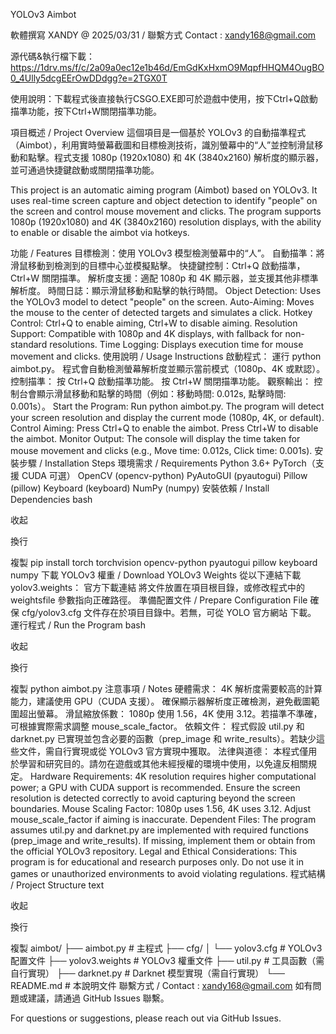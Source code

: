 YOLOv3 Aimbot

軟體撰寫 XANDY @ 2025/03/31 / 聯繫方式  Contact : xandy168@gmail.com 

源代碼&執行檔下載：https://1drv.ms/f/c/2a09a0ec12e1b46d/EmGdKxHxmO9MqpfHHQM4OugBO0_4Ully5dcgEErOwDDdgg?e=2TGX0T

使用說明：下載程式後直接執行CSGO.EXE即可於遊戲中使用，按下Ctrl+Q啟動描準功能，按下Ctrl+W關閉描準功能。

項目概述 / Project Overview
這個項目是一個基於 YOLOv3 的自動描準程式（Aimbot），利用實時螢幕截圖和目標檢測技術，識別螢幕中的“人”並控制滑鼠移動和點擊。程式支援 1080p (1920x1080) 和 4K (3840x2160) 解析度的顯示器，並可通過快捷鍵啟動或關閉描準功能。

This project is an automatic aiming program (Aimbot) based on YOLOv3. It uses real-time screen capture and object detection to identify "people" on the screen and control mouse movement and clicks. The program supports 1080p (1920x1080) and 4K (3840x2160) resolution displays, with the ability to enable or disable the aimbot via hotkeys.

功能 / Features
目標檢測：使用 YOLOv3 模型檢測螢幕中的“人”。
自動描準：將滑鼠移動到檢測到的目標中心並模擬點擊。
快捷鍵控制：Ctrl+Q 啟動描準，Ctrl+W 關閉描準。
解析度支援：適配 1080p 和 4K 顯示器，並支援其他非標準解析度。
時間日誌：顯示滑鼠移動和點擊的執行時間。
Object Detection: Uses the YOLOv3 model to detect "people" on the screen.
Auto-Aiming: Moves the mouse to the center of detected targets and simulates a click.
Hotkey Control: Ctrl+Q to enable aiming, Ctrl+W to disable aiming.
Resolution Support: Compatible with 1080p and 4K displays, with fallback for non-standard resolutions.
Time Logging: Displays execution time for mouse movement and clicks.
使用說明 / Usage Instructions
啟動程式：
運行 python aimbot.py。
程式會自動檢測螢幕解析度並顯示當前模式（1080p、4K 或默認）。
控制描準：
按 Ctrl+Q 啟動描準功能。
按 Ctrl+W 關閉描準功能。
觀察輸出：
控制台會顯示滑鼠移動和點擊的時間（例如：移動時間: 0.012s, 點擊時間: 0.001s）。
Start the Program:
Run python aimbot.py.
The program will detect your screen resolution and display the current mode (1080p, 4K, or default).
Control Aiming:
Press Ctrl+Q to enable the aimbot.
Press Ctrl+W to disable the aimbot.
Monitor Output:
The console will display the time taken for mouse movement and clicks (e.g., Move time: 0.012s, Click time: 0.001s).
安裝步驟 / Installation Steps
環境需求 / Requirements
Python 3.6+
PyTorch（支援 CUDA 可選）
OpenCV (opencv-python)
PyAutoGUI (pyautogui)
Pillow (pillow)
Keyboard (keyboard)
NumPy (numpy)
安裝依賴 / Install Dependencies
bash

收起

換行

複製
pip install torch torchvision opencv-python pyautogui pillow keyboard numpy
下載 YOLOv3 權重 / Download YOLOv3 Weights
從以下連結下載 yolov3.weights：
官方下載連結
將文件放置在項目根目錄，或修改程式中的 weightsfile 參數指向正確路徑。
準備配置文件 / Prepare Configuration File
確保 cfg/yolov3.cfg 文件存在於項目目錄中。若無，可從 YOLO 官方網站 下載。
運行程式 / Run the Program
bash

收起

換行

複製
python aimbot.py
注意事項 / Notes
硬體需求：
4K 解析度需要較高的計算能力，建議使用 GPU（CUDA 支援）。
確保顯示器解析度正確檢測，避免截圖範圍超出螢幕。
滑鼠縮放係數：
1080p 使用 1.56，4K 使用 3.12。若描準不準確，可根據實際需求調整 mouse_scale_factor。
依賴文件：
程式假設 util.py 和 darknet.py 已實現並包含必要的函數（prep_image 和 write_results）。若缺少這些文件，需自行實現或從 YOLOv3 官方實現中獲取。
法律與道德：
本程式僅用於學習和研究目的。請勿在遊戲或其他未經授權的環境中使用，以免違反相關規定。
Hardware Requirements:
4K resolution requires higher computational power; a GPU with CUDA support is recommended.
Ensure the screen resolution is detected correctly to avoid capturing beyond the screen boundaries.
Mouse Scaling Factor:
1080p uses 1.56, 4K uses 3.12. Adjust mouse_scale_factor if aiming is inaccurate.
Dependent Files:
The program assumes util.py and darknet.py are implemented with required functions (prep_image and write_results). If missing, implement them or obtain from the official YOLOv3 repository.
Legal and Ethical Considerations:
This program is for educational and research purposes only. Do not use it in games or unauthorized environments to avoid violating regulations.
程式結構 / Project Structure
text

收起

換行

複製
aimbot/
├── aimbot.py         # 主程式
├── cfg/
│   └── yolov3.cfg   # YOLOv3 配置文件
├── yolov3.weights   # YOLOv3 權重文件
├── util.py          # 工具函數（需自行實現）
├── darknet.py       # Darknet 模型實現（需自行實現）
└── README.md        # 本說明文件
聯繫方式 / Contact : xandy168@gmail.com 
如有問題或建議，請通過 GitHub Issues 聯繫。

For questions or suggestions, please reach out via GitHub Issues.
